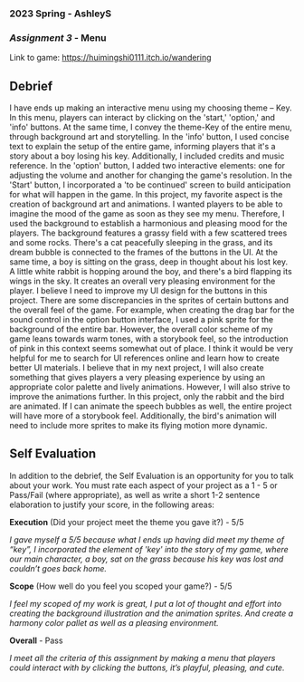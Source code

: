 ### **2023 Spring** - AshleyS
### *Assignment 3* - Menu
Link to game: https://huimingshi0111.itch.io/wandering


## **Debrief**
I have ends up making an interactive menu using my choosing theme – Key. In this menu, players can interact by clicking on the 'start,' 'option,' and 'info' buttons. At the same time, I convey the theme-Key of the entire menu, through background art and storytelling. In the 'info' button, I used concise text to explain the setup of the entire game, informing players that it's a story about a boy losing his key. Additionally, I included credits and music reference. In the 'option' button, I added two interactive elements: one for adjusting the volume and another for changing the game's resolution. In the 'Start' button, I incorporated a 'to be continued' screen to build anticipation for what will happen in the game.
In this project, my favorite aspect is the creation of background art and animations. I wanted players to be able to imagine the mood of the game as soon as they see my menu. Therefore, I used the background to establish a harmonious and pleasing mood for the players. The background features a grassy field with a few scattered trees and some rocks. There's a cat peacefully sleeping in the grass, and its dream bubble is connected to the frames of the buttons in the UI. At the same time, a boy is sitting on the grass, deep in thought about his lost key. A little white rabbit is hopping around the boy, and there's a bird flapping its wings in the sky. It creates an overall very pleasing environment for the player. 
I believe I need to improve my UI design for the buttons in this project. There are some discrepancies in the sprites of certain buttons and the overall feel of the game. For example, when creating the drag bar for the sound control in the option button interface, I used a pink sprite for the background of the entire bar. However, the overall color scheme of my game leans towards warm tones, with a storybook feel, so the introduction of pink in this context seems somewhat out of place. I think it would be very helpful for me to search for UI references online and learn how to create better UI materials.
I believe that in my next project, I will also create something that gives players a very pleasing experience by using an appropriate color palette and lively animations. However, I will also strive to improve the animations further. In this project, only the rabbit and the bird are animated. If I can animate the speech bubbles as well, the entire project will have more of a storybook feel. Additionally, the bird's animation will need to include more sprites to make its flying motion more dynamic.



## **Self Evaluation**
In addition to the debrief, the Self Evaluation is an opportunity for you to talk about your work. You must rate each aspect of your project as a 1 - 5 or Pass/Fail (where appropriate), as well as write a short 1-2 sentence elaboration to justify your score, in the following areas:


**Execution** (Did your project meet the theme you gave it?) - 5/5

*I gave myself a 5/5 because what I ends up having did meet my theme of “key”, I incorporated the element of 'key' into the story of my game, where our main character, a boy, sat on the grass because his key was lost and couldn’t goes back home.*


**Scope** (How well do you feel you scoped your game?) - 5/5


*I feel my scoped of my work is great, I put a lot of thought and effort into creating the background illustration and the animation sprites. And create a harmony color pallet as well as a pleasing environment.*


**Overall** - Pass


*I meet all the criteria of this assignment by making a menu that players could interact with by clicking the buttons, it’s playful, pleasing, and cute.*
